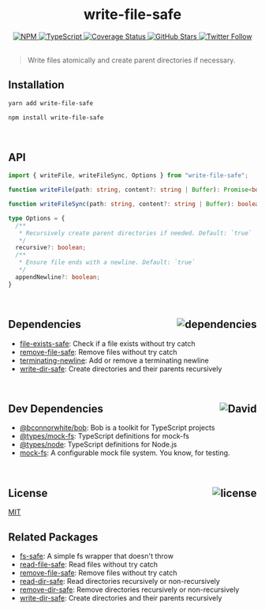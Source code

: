 <div align="center">
  <h1>write-file-safe</h1>
  <a href="https://npmjs.com/package/write-file-safe">
    <img alt="NPM" src="https://img.shields.io/npm/v/write-file-safe.svg">
  </a>
  <a href="https://github.com/bconnorwhite/write-file-safe">
    <img alt="TypeScript" src="https://img.shields.io/github/languages/top/bconnorwhite/write-file-safe.svg">
  </a>
  <a href="https://coveralls.io/github/bconnorwhite/write-file-safe?branch=master">
    <img alt="Coverage Status" src="https://coveralls.io/repos/github/bconnorwhite/write-file-safe.svg?branch=master">
  </a>
  <a href="https://github.com/bconnorwhite/write-file-safe">
    <img alt="GitHub Stars" src="https://img.shields.io/github/stars/bconnorwhite/write-file-safe?label=Stars%20Appreciated%21&style=social">
  </a>
  <a href="https://twitter.com/bconnorwhite">
    <img alt="Twitter Follow" src="https://img.shields.io/twitter/follow/bconnorwhite.svg?label=%40bconnorwhite&style=social">
  </a>
</div>

<br />

> Write files atomically and create parent directories if necessary.

## Installation

```sh
yarn add write-file-safe
```

```sh
npm install write-file-safe
```

<br />

## API

```ts
import { writeFile, writeFileSync, Options } from "write-file-safe";

function writeFile(path: string, content?: string | Buffer): Promise<boolean>;

function writeFileSync(path: string, content?: string | Buffer): boolean;

type Options = {
  /**
   * Recursively create parent directories if needed. Default: `true`
   */
  recursive?: boolean;
  /**
   * Ensure file ends with a newline. Default: `true`
   */
  appendNewline?: boolean;
}
```

<br />

<h2>Dependencies<img align="right" alt="dependencies" src="https://img.shields.io/david/bconnorwhite/write-file-safe.svg"></h2>

- [file-exists-safe](https://www.npmjs.com/package/file-exists-safe): Check if a file exists without try catch
- [remove-file-safe](https://www.npmjs.com/package/remove-file-safe): Remove files without try catch
- [terminating-newline](https://www.npmjs.com/package/terminating-newline): Add or remove a terminating newline
- [write-dir-safe](https://www.npmjs.com/package/write-dir-safe): Create directories and their parents recursively

<br />

<h2>Dev Dependencies<img align="right" alt="David" src="https://img.shields.io/david/dev/bconnorwhite/write-file-safe.svg"></h2>

- [@bconnorwhite/bob](https://www.npmjs.com/package/@bconnorwhite/bob): Bob is a toolkit for TypeScript projects
- [@types/mock-fs](https://www.npmjs.com/package/@types/mock-fs): TypeScript definitions for mock-fs
- [@types/node](https://www.npmjs.com/package/@types/node): TypeScript definitions for Node.js
- [mock-fs](https://www.npmjs.com/package/mock-fs): A configurable mock file system.  You know, for testing.

<br />

<h2>License <img align="right" alt="license" src="https://img.shields.io/npm/l/write-file-safe.svg"></h2>

[MIT](https://opensource.org/licenses/MIT)

## Related Packages

- [fs-safe](https://www.npmjs.com/package/fs-safe): A simple fs wrapper that doesn't throw
- [read-file-safe](https://www.npmjs.com/package/read-file-safe): Read files without try catch
- [remove-file-safe](https://www.npmjs.com/package/remove-file-safe): Remove files without try catch
- [read-dir-safe](https://www.npmjs.com/package/read-dir-safe): Read directories recursively or non-recursively
- [remove-dir-safe](https://www.npmjs.com/package/remove-dir-safe): Remove directories recursively or non-recursively
- [write-dir-safe](https://www.npmjs.com/package/write-dir-safe): Create directories and their parents recursively
